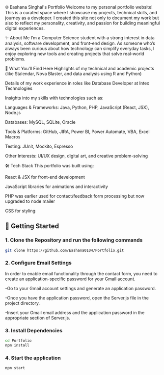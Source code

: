 🌐 Eashana Singhal's Portfolio
Welcome to my personal portfolio website!
This is a curated space where I showcase my projects, technical skills, and journey as a developer. I created this site not only to document my work but also to reflect my personality, creativity, and passion for building meaningful digital experiences.

✨ About Me
I’m a Computer Science student with a strong interest in data analysis, software development, and front-end design. As someone who’s always been curious about how technology can simplify everyday tasks, I enjoy exploring new tools and creating projects that solve real-world problems.

💼 What You'll Find Here
Highlights of my technical and academic projects (like Stalendar, Nova Blaster, and data analysis using R and Python)

Details of my work experience in roles like Database Developer at Intex Technologies

Insights into my skills with technologies such as:

Languages & Frameworks: Java, Python, PHP, JavaScript (React, JSX), Node.js

Databases: MySQL, SQLite, Oracle

Tools & Platforms: GitHub, JIRA, Power BI, Power Automate, VBA, Excel Macros

Testing: JUnit, Mockito, Espresso

Other Interests: UI/UX design, digital art, and creative problem-solving

🛠️ Tech Stack
This portfolio was built using:

React & JSX for front-end development

JavaScript libraries for animations and interactivity

PHP was earlier used for  contact/feedback form processing but now upgraded to node mailer

CSS for styling 

## 🚀 Getting Started

### 1. Clone the Repository and run the following commands

```bash
git clone https://github.com/Eashana0104/Portfolio.git

```

### 2. Configure Email Settings
In order to enable email functionality through the contact form, you need to create an application-specific password for your Gmail account.

-Go to your Gmail account settings and generate an application password.

-Once you have the application password, open the Server.js file in the project directory.

-Insert your Gmail email address and the application password in the appropriate section of Server.js.

### 3.  Install Dependencies

```bash
cd Portfolio
npm install
```

### 4. Start the application

```bash
npm start
```



